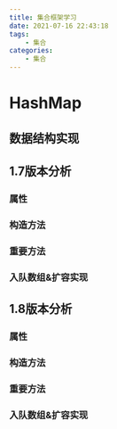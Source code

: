 ```yaml
---
title: 集合框架学习
date: 2021-07-16 22:43:18
tags: 
	- 集合
categories:
	- 集合
---
```


# HashMap

## 数据结构实现



## 1.7版本分析

### 属性

### 构造方法

### 重要方法

### 入队数组&扩容实现



## 1.8版本分析

### 属性

### 构造方法

### 重要方法

### 入队数组&扩容实现
